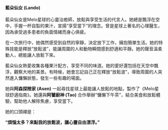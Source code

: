 #### **藍朵仙女 (Lando)**

藍朵仙女是Melo星球的心靈治癒師，放鬆與享受生活的代言人。她總是飄浮在空中，手握一杯自製的果汁，宣揚“享受當下”的理念。曾是星球上著名的心理醫生，因為承受過多患者的負面情緒而身心俱疲。

在一次旅行中，她偶然感受到自然的寧靜，決定放下工作，擁抱簡單生活。她的特殊技能是釋放“放鬆波”，能讓周圍的人和動物瞬間感到舒適和平靜。她的聲音溫柔動人，總能讓人放鬆下來。

藍朵仙女熱愛收集各種果汁配方，享受不同的味道。她的愛好還包括在天空中飄浮，觀察大地的美景。有時候，她會忘記自己正在釋放“放鬆波”，導致周圍的人突然進入慵懶狀態，發生一些有趣的場面。

她與**阿森探險家 (Asen)** 一起尋找星球上最能讓人放鬆的地點，製作了《Melo星球舒適指南》。她還與**阿饕廚神 (Tao)** 合作舉辦“慵懶下午茶”，結合美食和放鬆體驗，幫助他人解除焦慮，享受當下。

她的口頭禪是：

**“煩惱太多？來點我的放鬆波，讓心靈自由漂浮。”**